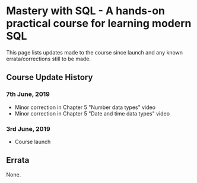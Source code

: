 # Mastery with SQL - A hands-on practical course for learning modern SQL
This page lists updates made to the course since launch and any known errata/corrections still to be made.

## Course Update History

### 7th June, 2019 
- Minor correction in Chapter 5 "Number data types" video
- Minor correction in Chapter 5 "Date and time data types" video

### 3rd June, 2019
- Course launch


## Errata
None.

